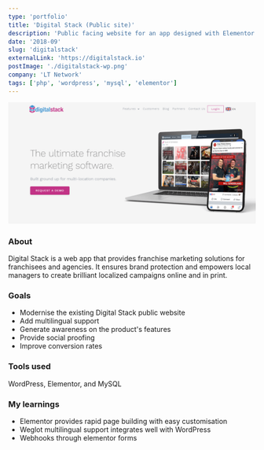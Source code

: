 ```yaml
---
type: 'portfolio'
title: 'Digital Stack (Public site)'
description: 'Public facing website for an app designed with Elementor page builder'
date: '2018-09'
slug: 'digitalstack'
externalLink: 'https://digitalstack.io'
postImage: './digitalstack-wp.png'
company: 'LT Network'
tags: ['php', 'wordpress', 'mysql', 'elementor']
---
```


![Digital Stack Website](./digitalstack-wp.png 'Digital Stack Website')[]()

### About

Digital Stack is a web app that provides franchise marketing solutions for franchisees and agencies.
It ensures brand protection and empowers local managers to create brilliant localized campaigns online and in print.

### Goals

- Modernise the existing Digital Stack public website
- Add multilingual support
- Generate awareness on the product's features
- Provide social proofing
- Improve conversion rates

### Tools used

WordPress, Elementor, and MySQL

### My learnings

- Elementor provides rapid page building with easy customisation
- Weglot multilingual support integrates well with WordPress
- Webhooks through elementor forms
